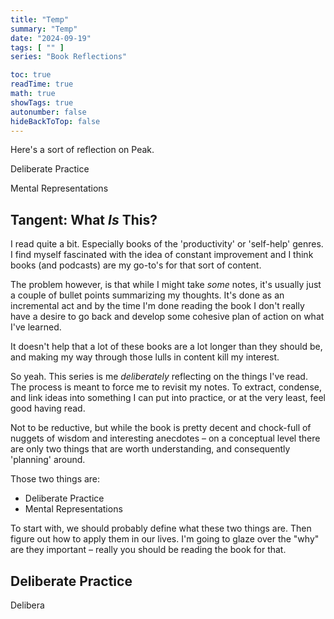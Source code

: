 ```yaml
---
title: "Temp"
summary: "Temp"
date: "2024-09-19"
tags: [ "" ]
series: "Book Reflections"

toc: true
readTime: true
math: true
showTags: true
autonumber: false
hideBackToTop: false
---
```


Here's a sort of reflection on Peak.

Deliberate Practice

Mental Representations

## Tangent: What *Is* This?

I read quite a bit. Especially books of the 'productivity' or 'self-help' genres. I find myself fascinated with the
idea of constant improvement and I think books (and podcasts) are my go-to's for that sort of content.

The problem however, is that while I might take *some* notes, it's usually just a couple of bullet points summarizing my
thoughts. It's done as an incremental act and by the time I'm done reading the book I don't really have a desire to go
back and develop some cohesive plan of action on what I've learned.

It doesn't help that a lot of these books are a lot longer than they should be, and making my way through those lulls in
content kill my interest.

So yeah. This series is me *deliberately* reflecting on the things I've read. The process is meant to force me to
revisit my notes. To extract, condense, and link ideas into something I can put into practice, or at the very least,
feel good having read.

Not to be reductive, but while the book is pretty decent and chock-full of nuggets of wisdom and interesting anecdotes –
on a conceptual level there are only two things that are worth understanding, and consequently 'planning' around.

Those two things are:

- Deliberate Practice
- Mental Representations

To start with, we should probably define what these two things are. Then figure out how to apply them in our lives. I'm
going to glaze over the "why" are they important – really you should be reading the book for that.

## Deliberate Practice

Delibera
